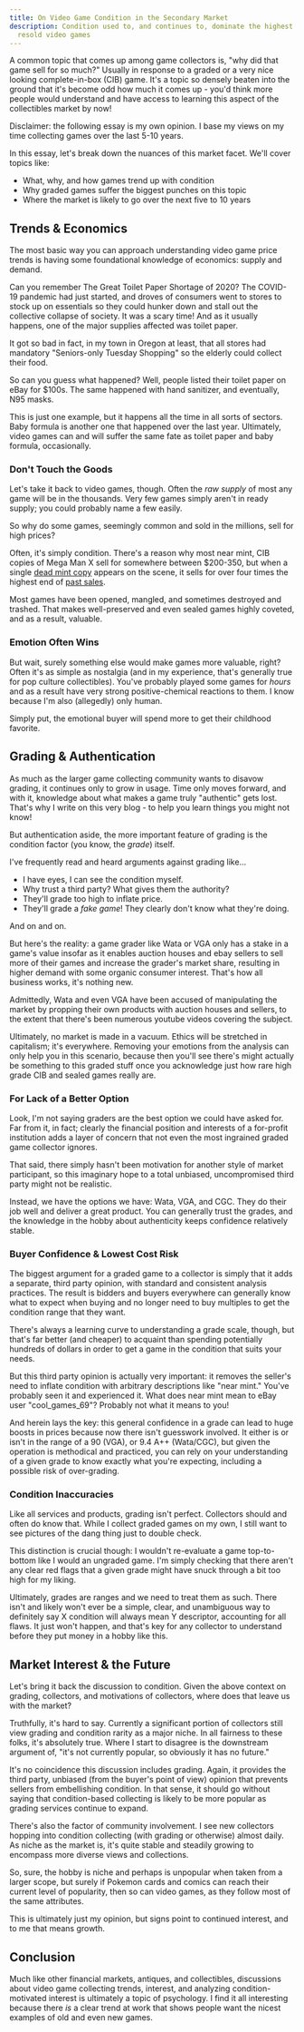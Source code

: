 ```yaml
---
title: On Video Game Condition in the Secondary Market
description: Condition used to, and continues to, dominate the highest end of
  resold video games
---
```

A common topic that comes up among game collectors is, "why did that game sell for so much?" Usually in response to a graded or a very nice looking complete-in-box (CIB) game. It's a topic so densely beaten into the ground that it's become odd how much it comes up - you'd think more people would understand and have access to learning this aspect of the collectibles market by now!

Disclaimer: the following essay is my own opinion. I base my views on my time collecting games over the last 5-10 years.

In this essay, let's break down the nuances of this market facet. We'll cover topics like:

* What, why, and how games trend up with condition
* Why graded games suffer the biggest punches on this topic
* Where the market is likely to go over the next five to 10 years

## Trends & Economics

The most basic way you can approach understanding video game price trends is having some foundational knowledge of economics: supply and demand.

Can you remember The Great Toilet Paper Shortage of 2020? The COVID-19 pandemic had just started, and droves of consumers went to stores to stock up on essentials so they could hunker down and stall out the collective collapse of society. It was a scary time! And as it usually happens, one of the major supplies affected was toilet paper.

It got so bad in fact, in my town in Oregon at least, that all stores had mandatory "Seniors-only Tuesday Shopping" so the elderly could collect their food.

So can you guess what happened? Well, people listed their toilet paper on eBay for $100s. The same happened with hand sanitizer, and eventually, N95 masks.

This is just one example, but it happens all the time in all sorts of sectors. Baby formula is another one that happened over the last year. Ultimately, video games can and will suffer the same fate as toilet paper and baby formula, occasionally.

### Don't Touch the Goods

Let's take it back to video games, though. Often the *raw supply* of most any game will be in the thousands. Very few games simply aren't in ready supply; you could probably name a few easily.

So why do some games, seemingly common and sold in the millions, sell for high prices?

Often, it's simply condition. There's a reason why most near mint, CIB copies of Mega Man X sell for somewhere between $200-350, but when a single [dead mint copy](https://www.ebay.com/itm/175579956100) appears on the scene, it sells for over four times the highest end of [past sales](https://www.pricecharting.com/game/super-nintendo/mega-man-x#completed-auctions-cib).

Most games have been opened, mangled, and sometimes destroyed and trashed. That makes well-preserved and even sealed games highly coveted, and as a result, valuable.

### Emotion Often Wins

But wait, surely something else would make games more valuable, right? Often it's as simple as nostalgia (and in my experience, that's generally true for pop culture collectibles). You've probably played some games for *hours* and as a result have very strong positive-chemical reactions to them. I know because I'm also (allegedly) only human.

Simply put, the emotional buyer will spend more to get their childhood favorite.

## Grading & Authentication

As much as the larger game collecting community wants to disavow grading, it continues only to grow in usage. Time only moves forward, and with it, knowledge about what makes a game truly "authentic" gets lost. That's why I write on this very blog - to help you learn things you might not know!

But authentication aside, the more important feature of grading is the condition factor (you know, the *grade*) itself.

I've frequently read and heard arguments against grading like...

* I have eyes, I can see the condition myself.
* Why trust a third party? What gives them the authority?
* They'll grade too high to inflate price.
* They'll grade a *fake game*! They clearly don't know what they're doing.

And on and on.

But here's the reality: a game grader like Wata or VGA only has a stake in a game's value insofar as it enables auction houses and ebay sellers to sell more of their games and increase the grader's market share, resulting in higher demand with some organic consumer interest. That's how all business works, it's nothing new.

Admittedly, Wata and even VGA have been accused of manipulating the market by propping their own products with auction houses and sellers, to the extent that there's been numerous youtube videos covering the subject. 

Ultimately, no market is made in a vacuum. Ethics will be stretched in capitalism; it's everywhere. Removing your emotions from the analysis can only help you in this scenario, because then you'll see there's might actually be something to this graded stuff once you acknowledge just how rare high grade CIB and sealed games really are.

### For Lack of a Better Option

Look, I'm not saying graders are the best option we could have asked for. Far from it, in fact; clearly the financial position and interests of a for-profit institution adds a layer of concern that not even the most ingrained graded game collector ignores.

That said, there simply hasn't been motivation for another style of market participant, so this imaginary hope to a total unbiased, uncompromised third party might not be realistic.

Instead, we have the options we have: Wata, VGA, and CGC. They do their job well and deliver a great product. You can generally trust the grades, and the knowledge in the hobby about authenticity keeps confidence relatively stable.

### Buyer Confidence & Lowest Cost Risk

The biggest argument for a graded game to a collector is simply that it adds a separate, third party opinion, with standard and consistent analysis practices. The result is bidders and buyers everywhere can generally know what to expect when buying and no longer need to buy multiples to get the condition range that they want.

There's always a learning curve to understanding a grade scale, though, but that's far better (and cheaper) to acquaint than spending potentially hundreds of dollars in order to get a game in the condition that suits your needs.

But this third party opinion is actually very important: it removes the seller's need to inflate condition with arbitrary descriptions like "near mint." You've probably seen it and experienced it. What does near mint mean to eBay user "cool_games_69"? Probably not what it means to you!

And herein lays the key: this general confidence in a grade can lead to huge boosts in prices because now there isn't guesswork involved. It either is or isn't in the range of a 90 (VGA), or 9.4 A++ (Wata/CGC), but given the operation is methodical and practiced, you can rely on your understanding of a given grade to know exactly what you're expecting, including a possible risk of over-grading.

### Condition Inaccuracies

Like all services and products, grading isn't perfect. Collectors should and often do know that. While I collect graded games on my own, I still want to see pictures of the dang thing just to double check.

This distinction is crucial though: I wouldn't re-evaluate a game top-to-bottom like I would an ungraded game. I'm simply checking that there aren't any clear red flags that a given grade might have snuck through a bit too high for my liking.

Ultimately, grades are ranges and we need to treat them as such. There isn't and likely won't ever be a simple, clear, and unambiguous way to definitely say X condition will always mean Y descriptor, accounting for all flaws. It just won't happen, and that's key for any collector to understand before they put money in a hobby like this.

## Market Interest & the Future

Let's bring it back the discussion to condition. Given the above context on grading, collectors, and motivations of collectors, where does that leave us with the market?

Truthfully, it's hard to say. Currently a significant portion of collectors still view grading and condition rarity as a major niche. In all fairness to these folks, it's absolutely true. Where I start to disagree is the downstream argument of, "it's not currently popular, so obviously it has no future."

It's no coincidence this discussion includes grading. Again, it provides the third party, unbiased (from the buyer's point of view) opinion that prevents sellers from embellishing condition. In that sense, it should go without saying that condition-based collecting is likely to be more popular as grading services continue to expand.

There's also the factor of community involvement. I see new collectors hopping into condition collecting (with grading or otherwise) almost daily. As niche as the market is, it's quite stable and steadily growing to encompass more diverse views and collections.

So, sure, the hobby is niche and perhaps is unpopular when taken from a larger scope, but surely if Pokemon cards and comics can reach their current level of popularity, then so can video games, as they follow most of the same attributes.

This is ultimately just my opinion, but signs point to continued interest, and to me that means growth.

## Conclusion

Much like other financial markets, antiques, and collectibles, discussions about video game collecting trends, interest, and analyzing condition-motivated interest is ultimately a topic of psychology. I find it all interesting because there *is* a clear trend at work that shows people want the nicest examples of old and even new games.
